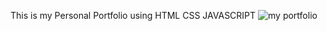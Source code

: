 This is my Personal Portfolio using HTML CSS JAVASCRIPT
![my portfolio](https://user-images.githubusercontent.com/106137360/221352697-eb750a3c-5d9e-43e5-8579-32562eb13ed7.png)
